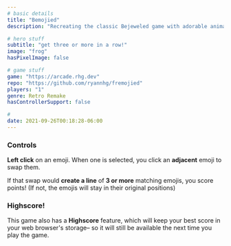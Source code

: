 ```yaml
---
# basic details
title: "Bemojied"
description: "Recreating the classic Bejeweled game with adorable animal emojis instead."

# hero stuff
subtitle: "get three or more in a row!"
image: "frog"
hasPixelImage: false

# game stuff
game: "https://arcade.rhg.dev"
repo: "https://github.com/ryannhg/fremojied"
players: "1"
genre: Retro Remake
hasControllerSupport: false

# 
date: 2021-09-26T00:18:28-06:00
---
```


### Controls

__Left click__ on an emoji. When one is selected, you click an __adjacent__ emoji to swap them. 

If that swap would __create a line__ of __3 or more__ matching emojis, you score points! (If not, the emojis will stay in their original positions)

### Highscore!

This game also has a __Highscore__ feature, which will keep your best score in your web browser's storage– so it will still be available the next time you play the game.